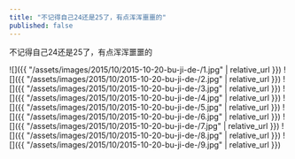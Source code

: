 ```yaml
---
title: "不记得自己24还是25了，有点浑浑噩噩的"
published: false
---
```

不记得自己24还是25了，有点浑浑噩噩的



![]({{ "/assets/images/2015/10/2015-10-20-bu-ji-de-/1.jpg" | relative_url }})
![]({{ "/assets/images/2015/10/2015-10-20-bu-ji-de-/2.jpg" | relative_url }})
![]({{ "/assets/images/2015/10/2015-10-20-bu-ji-de-/3.jpg" | relative_url }})
![]({{ "/assets/images/2015/10/2015-10-20-bu-ji-de-/4.jpg" | relative_url }})
![]({{ "/assets/images/2015/10/2015-10-20-bu-ji-de-/5.jpg" | relative_url }})
![]({{ "/assets/images/2015/10/2015-10-20-bu-ji-de-/6.jpg" | relative_url }})
![]({{ "/assets/images/2015/10/2015-10-20-bu-ji-de-/7.jpg" | relative_url }})
![]({{ "/assets/images/2015/10/2015-10-20-bu-ji-de-/8.jpg" | relative_url }})
![]({{ "/assets/images/2015/10/2015-10-20-bu-ji-de-/9.jpg" | relative_url }})
